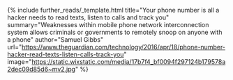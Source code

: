 {%
  include further_reads/_template.html
  title="Your phone number is all a hacker needs to read texts, listen to calls and track you"
  summary="Weaknesses within mobile phone network interconnection system allows criminals or governments to remotely snoop on anyone with a phone"
  author="Samuel Gibbs"
  url="https://www.theguardian.com/technology/2016/apr/18/phone-number-hacker-read-texts-listen-calls-track-you"
  image="https://static.wixstatic.com/media/17b7f4_bf0094f297124b179578a2dec09d85d6~mv2.jpg"
%}
